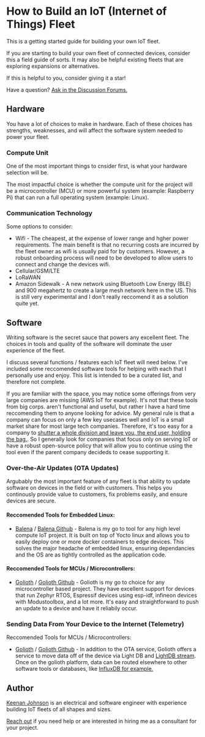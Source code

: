 # How to Build an IoT (Internet of Things) Fleet
This is a getting started guide for building your own IoT fleet.

If you are starting to build your own fleet of connected devices, consider this a field guide of sorts. It may also be helpful existing fleets that are exploring expansions or alternatives.

If this is helpful to you, consider giving it a star!

Have a question? [Ask in the Discussion Forums.](https://github.com/keenanjohnson/build-an-iot-fleet/discussions)

## Hardware
You have a lot of choices to make in hardware. Each of these choices has strengths, weaknesses, and will affect the software system needed to power your fleet.

### Compute Unit

One of the most important things to cnsider first, is what your hardware selection will be. 

The most impactful choice is whether the compute unit for the project will be a microcontroller (MCU) or more powerful system (example: Raspberry Pi) that can run a full operating system (example: Linux).

### Communication Technology
Some options to consider:
* Wifi - The cheapest, at the expense of lower range and hgher power requirements. The main benefit is that no recurring costs are incurred by the fleet owner as wifi is usually paid for by customers. However, a robust onboarding process will need to be developed to allow users to connect and change the devices wifi. 
* Cellular/GSM/LTE
* LoRaWAN
* Amazon Sidewalk - A new network using Bluetooth Low Energy (BLE) and 900 megahertz to create a large mesh network here in the US. This is still very experimental and I don't really reccomend it as a solution quite yet.

## Software
Writing software is the secret sauce that powers any excellent fleet. The choices in tools and quality of the software will dominate the user experience of the fleet.

I discuss several functions / features each IoT fleet will need below. I've included some reccomended software tools for helping with each that I personally use and enjoy. This list is intended to be a curated list, and therefore not complete. 

If you are familiar with the space, you may notice some offerings from very large companies are missing (AWS IoT for example). It's not that these tools from big corps. aren't functional and useful, but rather I have a hard time reccomending them to anyone looking for advice. My general rule is that a company can focus on only a few key usecases well and IoT is a small market share for most large tech companies. Therefore, it's too easy for a company to [shutter a whole division and leave you, the end user, holding the bag.](https://techcrunch.com/2022/08/17/google-cloud-will-shutter-its-iot-core-service-next-year/). So I generally look for companies that focus only on serving IoT or have a robust open-source policy that will allow you to continue using the tool even if the parent company decideds to cease supporting it.

### Over-the-Air Updates (OTA Updates)
Argubably the most important feature of any fleet is that ability to update software on devices in the field or with customers. This helps you continously provide value to customers, fix problems easily, and ensure devices are secure. 

#### Reccomended Tools for Embedded Linux:
* [Balena](https://www.balena.io/) / [Balena Github](https://github.com/balena-io) - Balena is my go to tool for any high level compute IoT project. It is built on top of Yocto linux and allows you to easily deploy one or more docker containers to edge devices. This solves the major headache of embedded linux, ensuring dependancies and the OS are as tightly controlled as the application code.

#### Reccomended Tools for MCUs / Microcontrollers:
* [Golioth](https://www.golioth.io/) / [Golioth Github](https://github.com/golioth) - Golioth is my go to choice for any microcontroller based project. They have excellent support for devices that run Zephyr RTOS, Espressif devices using esp-idf, infineon devices with Modustoolbox, and a lot more. It's easy and straightforward to push an update to a device and have it reliabily occur.

### Sending Data From Your Device to the Internet (Telemetry)

Reccomended Tools for MCUs / Microcontrollers:
* [Golioth](https://www.golioth.io/) / [Golioth Github](https://github.com/golioth) - In addition to the OTA service, Golioth offers a service to move data off of the device via Light DB and [LightDB stream](https://docs.golioth.io/cloud/services/lightdb-stream). Once on the golioth platform, data can be routed elsewhere to other software tools or databases, like [InfluxDB for example.](https://www.influxdata.com/)

## Author

[Keenan Johnson](https://www.keenanjohnson.com/) is an electrical and software engineer with experience building IoT fleets of all shapes and sizes.

[Reach out](https://www.keenanjohnson.com/consulting) if you need help or are interested in hiring me as a consultant for your project.
